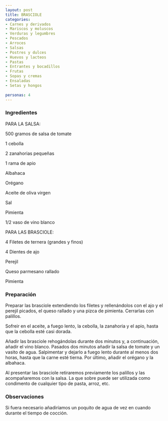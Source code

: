 ```yaml
---
layout: post
title: BRASCIOLE
categories:
- Carnes y derivados
- Mariscos y moluscos
- Verduras y legumbres
- Pescados
- Arroces
- Salsas
- Postres y dulces
- Huevos y lacteos
- Pastas
- Entrantes y bocadillos
- Frutas
- Sopas y cremas
- Ensaladas
- Setas y hongos
 
personas: 4 
---
```

<h3>Ingredientes</h3>
PARA LA SALSA:

500 gramos de salsa de tomate

1 cebolla

2 zanahorias pequeñas

1 rama de apio

Albahaca

Orégano

Aceite de oliva virgen

Sal

Pimienta

1/2 vaso de vino blanco

PARA LAS BRASCIOLE:

4 Filetes de ternera (grandes y finos)

4 Dientes de ajo

Perejil

Queso parmesano rallado

Pimienta

<h3>Preparación</h3>
Preparar las brasciole extendiendo los filetes y rellenándolos con el ajo y el perejil picados, el queso rallado y una pizca de pimienta. Cerrarlas con palillos.

Sofreir en el aceite, a fuego lento, la cebolla, la zanahoria y el apio, hasta que la cebolla esté casi dorada.

Añadir las brasciole rehogándolas durante dos minutos y, a continuación, añadir el vino blanco. Pasados dos minutos añadir la salsa de tomate y un vasito de agua. Salpimentar y dejarlo a fuego lento durante al menos dos horas, hasta que la carne esté tierna. Por último, añadir el orégano y la albahaca.

Al presentar las brasciole retiraremos previamente los palillos y las acompañaremos con la salsa. La que sobre puede ser utilizada como condimento de cualquier tipo de pasta, arroz, etc.

<h3>Observaciones</h3>
Si fuera necesario añadiríamos un poquito de agua de vez en cuando durante el tiempo de cocción.

